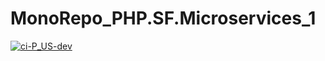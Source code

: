 # MonoRepo_PHP.SF.Microservices_1

[![ci-P_US-dev](https://github.com/luksz/MonoRepo_PHP.S.MS_1/actions/workflows/ci_pus_dev.yml/badge.svg)](https://github.com/luksz/MonoRepo_PHP.S.MS_1/actions/workflows/ci_pus_dev.yml)
